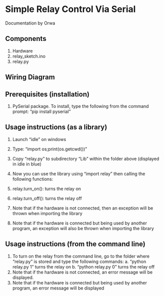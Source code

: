 # **Simple Relay Control Via Serial**
Documentation by Orwa

## **Components**
1. Hardware
2. relay_sketch.ino
3. relay.py

## **Wiring Diagram**

## **Prerequisites (installation)**
1. PySerial package. To install, type the following from the command prompt:
 “pip install pyserial”

## **Usage instructions (as a library)**
1. Launch “idle” on windows
2. Type: “import os;print(os.getcwd())”
 
3. Copy “relay.py” to subdirectory “Lib” within the folder above (displayed in idle in blue)
4. Now you can use the library using “import relay” then calling the following functions:
 1. relay.turn_on(): turns the relay on
 2. relay.turn_off(): turns the relay off
5. Note that if the hardware is not connected, then an exception will be thrown when importing the library
6. Note that if the hardware is connected but being used by another program, an exception will also be thrown when importing the library

## **Usage instructions (from the command line)**
1. To turn on the relay from the command line, go to the folder where “relay.py” is stored and type the following commands:
a.	“python relay.py 1” turns the relay on
b.	“python relay.py 0” turns the relay off
2. Note that if the hardware is not connected, an error message will be displayed.
3. Note that if the hardware is connected but being used by another program, an error message will be displayed
